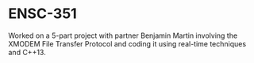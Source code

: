 # ENSC-351
Worked on a 5-part project with partner Benjamin Martin involving the XMODEM File Transfer Protocol and coding it using real-time techniques and C++13.
